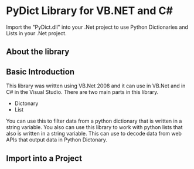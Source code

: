 # PyDict Library for VB.NET and C#
Import the "PyDict.dll" into your .Net project to use Python Dictionaries and Lists in your .Net project.

## About the library

## Basic Introduction
This library was written using VB.Net 2008 and it can use in VB.Net and in C# in the Visual Studio. There are two main parts in this library.
  - Dictonary
  - List

You can use this to filter data from a python dictionary that is written in a string variable. You also can use this library to work with python lists that also is written in a string variable.
This can use to decode data from web APIs that output data in Python Dictonary.

## Import into a Project

